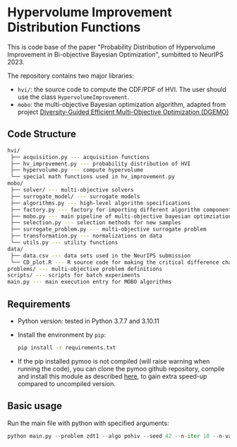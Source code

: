 # Hypervolume Improvement Distribution Functions

This is code base of the paper "Probability Distribution of Hypervolume Improvement in Bi-objective Bayesian Optimization",
sumbitted to NeurIPS 2023.

The repository contains two major libraries:

* `hvi/`: the source code to compute the CDF/PDF of HVI. The user should use the class `HypervolumeImprovement`.
* `mobo`: the multi-objective Bayesian optimization algorithm, adapted from project [Diversity-Guided Efficient Multi-Objective Optimization (DGEMO)](https://github.com/yunshengtian/DGEMO)

## Code Structure

```sh
hvi/
 ├── acquisition.py --- acquisition functions
 ├── hv_improvement.py --- probability distribution of HVI
 ├── hypervolume.py --- compute hypervolume 
 └── special math functions used in hv_improvement.py
mobo/
 ├── solver/ --- multi-objective solvers
 ├── surrogate_model/ --- surrogate models
 ├── algorithms.py --- high-level algorithm specifications
 ├── factory.py --- factory for importing different algorithm components
 ├── mobo.py --- main pipeline of multi-objective bayesian optimziation
 ├── selection.py --- selection methods for new samples
 ├── surrogate_problem.py --- multi-objective surrogate problem
 ├── transformation.py --- normalizations on data
 └── utils.py --- utility functions
data/
 ├── data.csv --- data sets used in the NeurIPS submission
 └── CD_plot.R --- R source code for making the critical difference charts
problems/ --- multi-objective problem definitions
scripts/ --- scripts for batch experiments
main.py --- main execution entry for MOBO algorithms
```

## Requirements

* Python version: tested in Python 3.7.7 and 3.10.11
* Install the environment by `pip`:

  ```sh
  pip install -r requirements.txt
  ```

* If the pip installed pymoo is not compiled (will raise warning when running the code), you can clone the pymoo github repository, compile and install this module as described [here](https://pymoo.org/installation.html#development), to gain extra speed-up compared to uncompiled version.

## Basic usage

Run the main file with python with specified arguments:

```python
python main.py --problem zdt1 --algo pohiv --seed 42 --n-iter 10 --n-var 10 --n-obj 2
```
